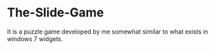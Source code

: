 # The-Slide-Game
It is a puzzle game developed by me somewhat similar to what exists in windows 7 widgets.
